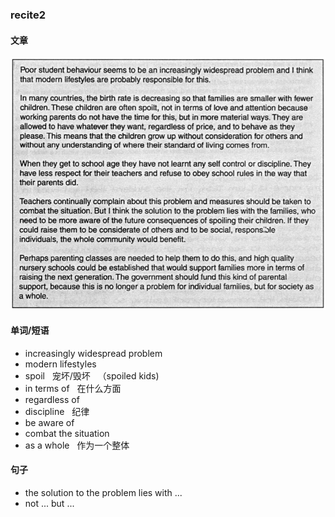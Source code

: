 ### recite2

#### 文章
![2](pictures/recite2.png)

#### 单词/短语
- increasingly widespread problem
- modern lifestyles
- spoil &nbsp; 宠坏/毁坏 &nbsp;&nbsp;（spoiled kids)
- in terms of &nbsp; 在什么方面
- regardless of &nbsp; 
- discipline &nbsp; 纪律
- be aware of
- combat the situation
- as a whole &nbsp; 作为一个整体

#### 句子
- the solution to the problem lies with ...
- not ... but ...
